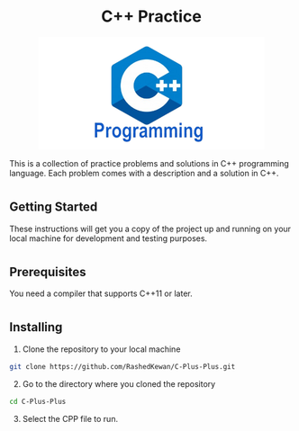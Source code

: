 #
<h1 align="center">C++ Practice</h1>
<p align="center">
 <img height=200px src="./Images/c++.png" alt="c++ image">
</p>
This is a collection of practice problems and solutions in C++ programming language. Each problem comes with a description and a solution in C++.

#

## Getting Started

These instructions will get you a copy of the project up and running on your local machine for development and testing purposes.

#


## Prerequisites
You need a compiler that supports C++11 or later.

#


## Installing
1. Clone the repository to your local machine
```bash
git clone https://github.com/RashedKewan/C-Plus-Plus.git
```

2. Go to the directory where you cloned the repository
```bash
cd C-Plus-Plus
```
3. Select the CPP file to run.